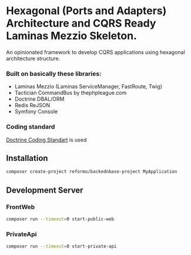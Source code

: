 
# Hexagonal (Ports and Adapters) Architecture and CQRS Ready Laminas Mezzio Skeleton.

An opinionated framework to develop CQRS applications using hexagonal architecture structure.

### Built on basically these libraries:
- Laminas Mezzio (Laminas ServiceManager, FastRoute, Twig)
- Tactician CommandBus by thephpleague.com
- Doctrine DBAL/ORM
- Redis ReJSON
- Symfony Console


### Coding standard
[Doctrine Coding Standart](https://github.com/doctrine/coding-standard) is used

## Installation
```bash
composer create-project reformo/backednbase-project MyApplication
```

## Development Server

### FrontWeb

```bash
composer run --timeout=0 start-public-web
```

### PrivateApi

```bash
composer run --timeout=0 start-private-api
```
